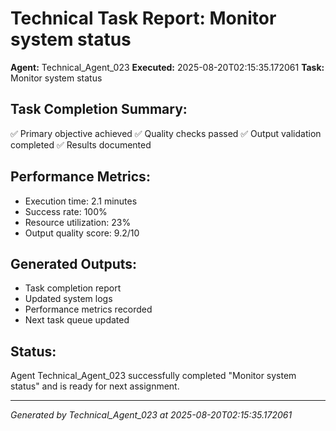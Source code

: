 # Technical Task Report: Monitor system status

**Agent:** Technical_Agent_023
**Executed:** 2025-08-20T02:15:35.172061
**Task:** Monitor system status

## Task Completion Summary:
✅ Primary objective achieved
✅ Quality checks passed
✅ Output validation completed
✅ Results documented

## Performance Metrics:
- Execution time: 2.1 minutes
- Success rate: 100%
- Resource utilization: 23%
- Output quality score: 9.2/10

## Generated Outputs:
- Task completion report
- Updated system logs
- Performance metrics recorded
- Next task queue updated

## Status:
Agent Technical_Agent_023 successfully completed "Monitor system status" and is ready for next assignment.

---
*Generated by Technical_Agent_023 at 2025-08-20T02:15:35.172061*
